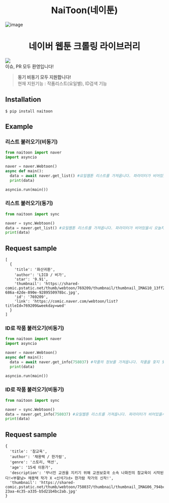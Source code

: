 <div align="center">
  <h1>NaiToon(네이툰)</h1>
</div>

![image](https://user-images.githubusercontent.com/103942316/188868352-c5527df8-818e-41da-a8b5-cd208d104e42.png)
<div align="center">
  <h1>네이버 웹툰 크롤링 라이브러리</h1>
</div>

[<img src="https://img.shields.io/pypi/v/naitoon.svg">](https://pypi.python.org/pypi/naitoon)<br>
이슈, PR 모두 환영입니다!<br>
> **동기 비동기 모두 지원합니다!**<br>
> 현재 지원기능 : 작품리스트(요일별), ID검색 기능<br>
## Installation
```
$ pip install naitoon
```
## Example
### 리스트 불러오기(비동기)
```py
from naitoon import naver
import asyncio

naver = naver.Webtoon()
async def main():
  data = await naver.get_list() #요일웹툰 리스트를 가져옵니다. 파라미터가 비어있을시 오늘차 요일 리스트를 반환합니다.
  print(data)

asyncio.run(main())
```
### 리스트 불러오기(동기)
```py
from naitoon import sync

naver = sync.Webtoon()
data = naver.get_list() #요일웹툰 리스트를 가져옵니다. 파라미터가 비어있을시 오늘차 요일 리스트를 반환합니다.
print(data)
```
## Request sample
```
[
  {
    'title': '화산귀환', 
    'author': 'LICO / 비가', 
    'star': '9.91', 
    'thumbnail': 'https://shared-comic.pstatic.net/thumb/webtoon/769209/thumbnail/thumbnail_IMAG10_13ff2e28-686a-42de-890e-9289550978bc.jpg', 
    'id': '769209', 
    'link': 'https://comic.naver.com/webtoon/list?titleId=769209&weekday=wed'
  }
]
```
### ID로 작품 불러오기(비동기)
```py
from naitoon import naver
import asyncio

naver = naver.Webtoon()
async def main():
  data = await naver.get_info(758037) #작품의 정보를 가져옵니다. 작품을 찾지 못할 경우 TitleIdException 예외를 반환합니다.
  print(data)

asyncio.run(main())
```
### ID로 작품 불러오기(비동기)
```py
from naitoon import sync

naver = sync.Webtoon()
data = naver.get_info(758037) #요일웹툰 리스트를 가져옵니다. 파라미터가 비어있을시 오늘차 요일 리스트를 반환합니다.
print(data)
```
## Request sample
```
{
  'title': '참교육', 
  'author': '채용택 / 한가람', 
  'genre': '스토리, 액션', 
  'age': '15세 이용가', 
  'description': '무너진 교권을 지키기 위해 교권보호국 소속 나화진의 참교육이 시작된다!<부활남> 채용택 작가 X <신석기녀> 한가람 작가의 신작!', 
  'thumbnail': 'https://shared-comic.pstatic.net/thumb/webtoon/758037/thumbnail/thumbnail_IMAG06_794bcc1e-23aa-4c35-a335-b5d21b4bc2ab.jpg'
}
```
